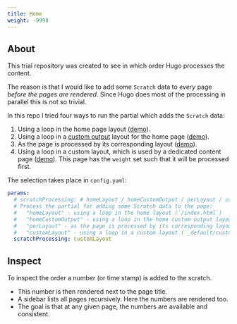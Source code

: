 ```yaml
---
title: Home
weight: -9998
---
```


## About

This trial repository was created to see in which order Hugo processes the content.

The reason is that I would like to add some `Scratch` data to *every* page *before the pages
are rendered*. Since Hugo does most of the processing in parallel this is not so trivial.

In this repo I tried four ways to run the partial which adds the `Scratch` data:

1. Using a loop in the home page layout ([demo](https://trial-hugo-processing-order-homelayout.netlify.app/)).
1. Using a loop in a [custom output]( /custom-output.html ) layout for the home page ([demo](https://trial-hugo-processing-order-homecustomoutput.netlify.app/)).
1. As the page is processed by its corresponding layout ([demo](https://trial-hugo-processing-order-perlayout.netlify.app/)).
1. Using a loop in a custom layout, which is used by a dedicated content page ([demo](https://trial-hugo-processing-order-customlayout.netlify.app/)).
   This page has the `weight` set such that it will be processed first.

The selection takes place in `config.yaml`:

```yaml
params:
  # scratchProcessing: # homeLayout / homeCustomOutput / perLayout / customLayout
  # Process the partial for adding some Scratch data to the page:
  #   "homeLayout" - using a loop in the home layout (`/index.html`)
  #   "homeCustomOutput" - using a loop in the home custom output layout (`/index.custom-output.html`)
  #   "perLayout" - as the page is processed by its corresponding layout (`_default/single.html` etc.)
  #   "customLayout" - using a loop in a custom layout (`_default/custom-layout.html`)
  scratchProcessing: customLayout
```

## Inspect

To inspect the order a number (or time stamp) is added to the scratch.

- This number is then rendered next to the page title.
- A sidebar lists all pages recursively. Here the numbers are rendered too.
- The goal is that at any given page, the numbers are available and consistent.
